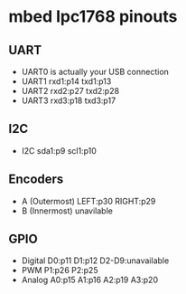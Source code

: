 mbed lpc1768 pinouts
====================

UART
----
 * UART0 is actually your USB connection
 * UART1 rxd1:p14 txd1:p13
 * UART2 rxd2:p27 txd2:p28
 * UART3 rxd3:p18 txd3:p17


I2C
---
 * I2C sda1:p9 scl1:p10


Encoders
--------
 * A (Outermost) LEFT:p30 RIGHT:p29
 * B (Innermost) unavilable


GPIO
----
 * Digital D0:p11 D1:p12 D2-D9:unavailable
 * PWM P1:p26 P2:p25
 * Analog A0:p15 A1:p16 A2:p19 A3:p20

